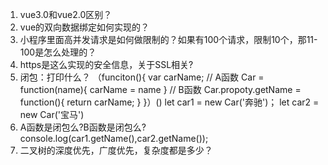 1. vue3.0和vue2.0区别？
2. vue的双向数据绑定如何实现的？
3. 小程序里面高并发请求是如何做限制的？如果有100个请求，限制10个，那11-100是怎么处理的？
4. https是这么实现的安全信息，关于SSL相关?
5. 闭包：打印什么？
（funciton(){
  var carName;
  // A函数
  Car = function(name){
    carName = name
  }
  // B函数
  Car.propoty.getName = function(){
    return carName;
  }
}）()
let car1 = new Car('奔驰')；
let car2 = new Car('宝马')
6. A函数是闭包么?B函数是闭包么?
console.log(car1.getName(),car2.getName());
7. 二叉树的深度优先，广度优先，复杂度都是多少？

